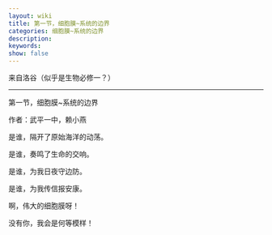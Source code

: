 ```yaml
---
layout: wiki
title: 第一节，细胞膜~系统的边界
categories: 细胞膜~系统的边界
description: 
keywords: 
show: false
---
```


来自洛谷（似乎是生物必修一？）

---

第一节，细胞膜~系统的边界

作者：武平一中，赖小燕

是谁，隔开了原始海洋的动荡。

是谁，奏鸣了生命的交响。

是谁，为我日夜守边防。

是谁，为我传信报安康。

啊，伟大的细胞膜呀！

没有你，我会是何等模样！